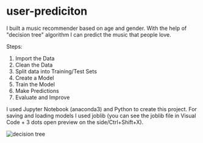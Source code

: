 # user-prediciton

I built a music recommender based on age and gender. 
With the help of "decision tree" algorithm I can predict the music that people love.

Steps:
1. Import the Data
2. Clean the Data
3. Split data into Training/Test Sets
4. Create a Model
5. Train the Model
6. Make Predictions
7. Evaluate and Improve

I used Jupyter Notebook (anaconda3) and Python to create this project.
For saving and loading models I used joblib (you can see the joblib file in Visual Code + 3 dots open preview on the side/Ctrl+Shift+X).

![decision tree](https://user-images.githubusercontent.com/72088440/131219220-70f9e4b7-8d77-49df-9ad2-9f803b3565fa.PNG)
